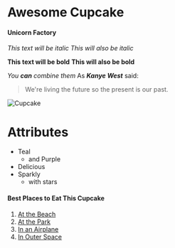 # Awesome Cupcake
#### Unicorn Factory

*This text will be italic*
_This will also be italic_

**This text will be bold**
__This will also be bold__

_You **can** combine them_
As _**Kanye West**_ said:

> We're living the future so
> the present is our past.

![Cupcake](https://truffle-assets.imgix.net/pxqrocxwsjcc_6OcJeUMaWIYOmKgsK6IwWc_galaxy-cupcakes_squareThumbnail_en-US.jpeg)


# Attributes
* Teal
	* and Purple
* Delicious
* Sparkly
	* with stars

#### Best Places to Eat This Cupcake
1. [At the Beach](http://covapp.vancouver.ca/parkfinder/parkdetail.aspx?inparkid=207)
1.  [At the Park](http://vancouver.ca/parks-recreation-culture/stanley-park.aspx)
1. [In an Airplane](http://www.imdb.com/title/tt0417148/)
1. [In Outer Space](http://www.spacex.com/)

